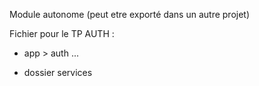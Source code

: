 Module autonome (peut etre exporté dans un autre projet)


Fichier pour le TP AUTH :

- app > auth ...

- dossier services

